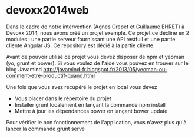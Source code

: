 devoxx2014web
=============
Dans le cadre de notre intervention (Agnes Crepet et Guillaume EHRET) à Devoxx 2014, nous avons créé un projet exemple. Ce projet ce décline en 2 modules : une partie serveur fournissant une API restfull et une partie cliente Angular JS. 
Ce repository est dédié à la partie cliente. 

Avant de pouvoir utilisé ce projet vous devez disposer de npm et yeoman (yo, grunt et bower). Si vous voulez de l'aide vous pouvez en trouver sur le blog Javamind http://javamind-fr.blogspot.fr/2013/05/yeoman-ou-comment-etre-productif-quand.html

Une fois que vous avez récupéré le projet en local vous devez
<ul>
<li>Vous placer dans le répertoire du projet</li>
<li>Installer grunt localement en lançant la commande npm install</li>
<li>Mettre à jour les dépendances bower en lançant bower update</li>
</ul>

Pour vérifier le bon fonctionnement de l'application, vous n'avez plus qu'à lancer la commande grunt serve
